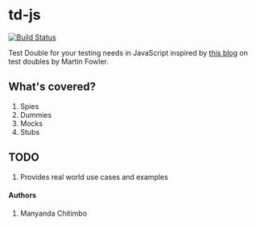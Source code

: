 # td-js

[![Build Status](https://travis-ci.com/machi1990/td-js.svg?branch=master)](https://travis-ci.com/machi1990/td-js)

Test Double for your testing needs in JavaScript inspired by [this blog](https://martinfowler.com/bliki/TestDouble.html) on test doubles by Martin Fowler.

## What's covered?

1. Spies
2. Dummies
3. Mocks
4. Stubs

## TODO

1. Provides real world use cases and examples

#### Authors

1. Manyanda Chitimbo
